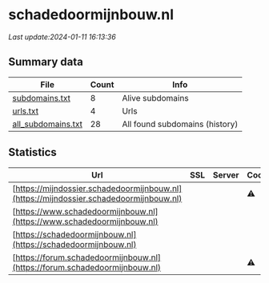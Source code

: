 # schadedoormijnbouw.nl
*Last update:2024-01-11 16:13:36*
## Summary data
| File       | Count | Info |
|------------|-------|------|
|[subdomains.txt](/data/schadedoormijnbouw/subdomains.txt)|8|Alive subdomains|
|[urls.txt](/data/schadedoormijnbouw/urls.txt)|4|Urls|
|[all_subdomains.txt](/data/schadedoormijnbouw/all_subdomains.txt)|28|All found subdomains (history)|
## Statistics
| Url | SSL | Server | Cookie | HSTS | CSP | XFO | XXP | RP | Tech |
|------------|-------|------|------|------|------|------|------|------|------|
|[https://mijndossier.schadedoormijnbouw.nl](https://mijndossier.schadedoormijnbouw.nl)| | |:warning: |:white_check_mark: | |:warning: |:white_check_mark: |:white_check_mark: |:white_check_mark: |HSTS Java|
|[https://www.schadedoormijnbouw.nl](https://www.schadedoormijnbouw.nl)| | | |:white_check_mark: | |:warning: | |:white_check_mark: |:white_check_mark: |Azure Azure Edge Net...|
|[https://schadedoormijnbouw.nl](https://schadedoormijnbouw.nl)| | | |:white_check_mark: | |:warning: | |:white_check_mark: |:white_check_mark: |HSTS|
|[https://forum.schadedoormijnbouw.nl](https://forum.schadedoormijnbouw.nl)| | |:warning: |:white_check_mark: | |:warning: | |:white_check_mark: |:white_check_mark: |Azure Azure Edge Net...|